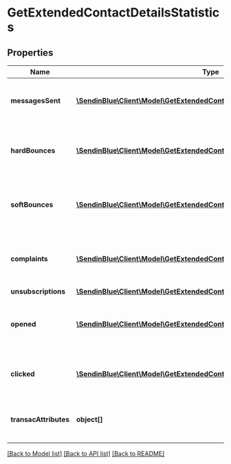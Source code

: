 # GetExtendedContactDetailsStatistics

## Properties
Name | Type | Description | Notes
------------ | ------------- | ------------- | -------------
**messagesSent** | [**\SendinBlue\Client\Model\GetExtendedContactDetailsStatisticsMessagesSent[]**](GetExtendedContactDetailsStatisticsMessagesSent.md) | Listing of the sent campaign for the contact | [optional] 
**hardBounces** | [**\SendinBlue\Client\Model\GetExtendedContactDetailsStatisticsMessagesSent[]**](GetExtendedContactDetailsStatisticsMessagesSent.md) | Listing of the hardbounes generated by the contact | [optional] 
**softBounces** | [**\SendinBlue\Client\Model\GetExtendedContactDetailsStatisticsMessagesSent[]**](GetExtendedContactDetailsStatisticsMessagesSent.md) | Listing of the softbounes generated by the contact | [optional] 
**complaints** | [**\SendinBlue\Client\Model\GetExtendedContactDetailsStatisticsMessagesSent[]**](GetExtendedContactDetailsStatisticsMessagesSent.md) | Listing of the complaints generated by the contact | [optional] 
**unsubscriptions** | [**\SendinBlue\Client\Model\GetExtendedContactDetailsStatisticsUnsubscriptions**](GetExtendedContactDetailsStatisticsUnsubscriptions.md) |  | [optional] 
**opened** | [**\SendinBlue\Client\Model\GetExtendedContactDetailsStatisticsOpened[]**](GetExtendedContactDetailsStatisticsOpened.md) | Listing of the openings generated by the contact | [optional] 
**clicked** | [**\SendinBlue\Client\Model\GetExtendedContactDetailsStatisticsClicked[]**](GetExtendedContactDetailsStatisticsClicked.md) | Listing of the clicks generated by the contact | [optional] 
**transacAttributes** | **object[]** | Listing of the transactional attributes for the contact | [optional] 

[[Back to Model list]](../../README.md#documentation-for-models) [[Back to API list]](../../README.md#documentation-for-api-endpoints) [[Back to README]](../../README.md)


